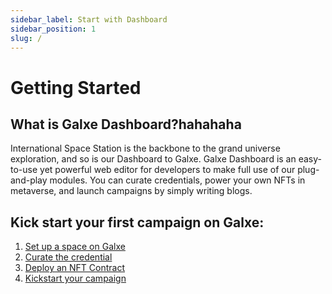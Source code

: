 ```yaml
---
sidebar_label: Start with Dashboard
sidebar_position: 1
slug: /
---
```

# Getting Started

## What is Galxe Dashboard?hahahaha

International Space Station is the backbone to the grand universe exploration, and so is our Dashboard to Galxe. Galxe Dashboard is an easy-to-use yet powerful web editor for developers to make full use of our plug-and-play modules. You can curate credentials, power your own NFTs in metaverse, and launch campaigns by simply writing blogs.

## Kick start your first campaign on Galxe:

1. [Set up a space on Galxe](./step-1-create-space.md)
2. [Curate the credential](./step-2-curate-credentials.md)
3. [Deploy an NFT Contract](./step-3-deploy-nft-contract.md)
4. [Kickstart your campaign](./step-4-kickstart-campaign.md)